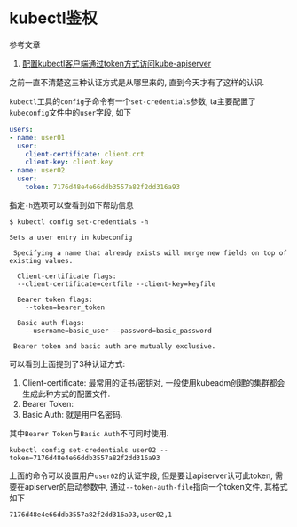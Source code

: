 # kubectl鉴权

参考文章

1. [配置kubectl客户端通过token方式访问kube-apiserver](https://www.cnblogs.com/tianshifu/p/7841007.html)

之前一直不清楚这三种认证方式是从哪里来的, 直到今天才有了这样的认识.

`kubectl`工具的`config`子命令有一个`set-credentials`参数, ta主要配置了`kubeconfig`文件中的`user`字段, 如下

```yaml
users:
- name: user01
  user:
    client-certificate: client.crt 
    client-key: client.key 
- name: user02
  user:
    token: 7176d48e4e66ddb3557a82f2dd316a93
```

指定`-h`选项可以查看到如下帮助信息

```
$ kubectl config set-credentials -h

Sets a user entry in kubeconfig

 Specifying a name that already exists will merge new fields on top of existing values.

  Client-certificate flags:
  --client-certificate=certfile --client-key=keyfile

  Bearer token flags:
    --token=bearer_token

  Basic auth flags:
    --username=basic_user --password=basic_password

 Bearer token and basic auth are mutually exclusive.
```

可以看到上面提到了3种认证方式:

1. Client-certificate: 最常用的证书/密钥对, 一般使用kubeadm创建的集群都会生成此种方式的配置文件.
2. Bearer Token:
3. Basic Auth: 就是用户名密码.

其中`Bearer Token`与`Basic Auth`不可同时使用.

```
kubectl config set-credentials user02 --token=7176d48e4e66ddb3557a82f2dd316a93
```

上面的命令可以设置用户`user02`的认证字段, 但是要让apiserver认可此token, 需要在apiserver的启动参数中, 通过`--token-auth-file`指向一个token文件, 其格式如下

```
7176d48e4e66ddb3557a82f2dd316a93,user02,1
```
